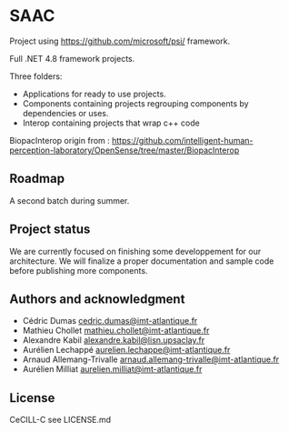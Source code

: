 # SAAC

Project using https://github.com/microsoft/psi/ framework.

Full .NET 4.8 framework projects.

Three folders:
- Applications for ready to use projects.
- Components containing projects regrouping components by dependencies or uses.
- Interop containing projects that wrap c++ code

BiopacInterop origin from : https://github.com/intelligent-human-perception-laboratory/OpenSense/tree/master/BiopacInterop


## Roadmap
A second batch during summer.

## Project status
We are currently focused on finishing some developpement for our architecture. We will finalize a proper documentation and sample code before publishing more components.

## Authors and acknowledgment
- Cédric Dumas cedric.dumas@imt-atlantique.fr
- Mathieu Chollet mathieu.chollet@imt-atlantique.fr
- Alexandre Kabil alexandre.kabil@lisn.upsaclay.fr
- Aurélien Lechappé aurelien.lechappe@imt-atlantique.fr
- Arnaud Allemang-Trivalle arnaud.allemang-trivalle@imt-atlantique.fr
- Aurélien Milliat aurelien.milliat@imt-atlantique.fr

## License
CeCILL-C see LICENSE.md
